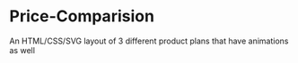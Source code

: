 # Price-Comparision
An HTML/CSS/SVG layout of 3 different product plans that have animations as well
